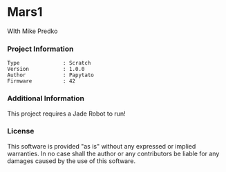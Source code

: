 Mars1
================

WIth Mike Predko

### Project Information
```
Type              : Scratch
Version           : 1.0.0
Author            : Papytato
Firmware          : 42
```

### Additional Information
This project requires a Jade Robot to run!

### License
This software is provided "as is" without any expressed or implied warranties.  In no case shall the author or any contributors be liable for any damages caused by the use of this software.

